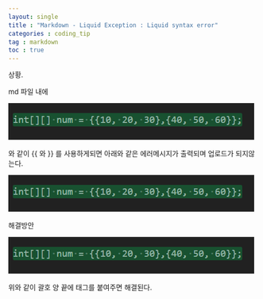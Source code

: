 ```yaml
---
layout: single
title : "Markdown - Liquid Exception : Liquid syntax error"
categories : coding_tip
tag : markdown
toc : true
---
```


상황. 

md 파일 내에

![이미지](https://github.com/YUNCHANYEONG/YUNCHANYEONG.github.io/blob/d145a3289c3efed33e3a2211674ada5882d3e8cb/assets/images/coding_img/Liquid%20Exception1.PNG
)

와 같이 {{ 와 }} 를 사용하게되면 아래와 같은 에러메시지가 출력되며 업로드가 되지않는다.

![이미지](https://github.com/YUNCHANYEONG/YUNCHANYEONG.github.io/blob/d145a3289c3efed33e3a2211674ada5882d3e8cb/assets/images/coding_img/Liquid%20Exception1.PNG
)


해결방안

![이미지](https://github.com/YUNCHANYEONG/YUNCHANYEONG.github.io/blob/d145a3289c3efed33e3a2211674ada5882d3e8cb/assets/images/coding_img/Liquid%20Exception1.PNG
)

위와 같이 괄호 양 끝에 태그를 붙여주면 해결된다.
